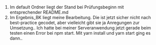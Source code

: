 1. Im default Ordner liegt der Stand bei Prüfungsbeginn mit entsprechender README.md
2. Im Ergebnis_BK liegt meine Bearbeitung. 
   Die ist jetzt sicher nicht nach best-practice gecodet, aber vielleicht gibt sie ja Anregungen zur Umsetzung..
   Ich hatte bei meiner Serveranwendung jetzt gerade beim testen einen Error bei npm start. Mit yarn install und yarn start      ging es dann..
